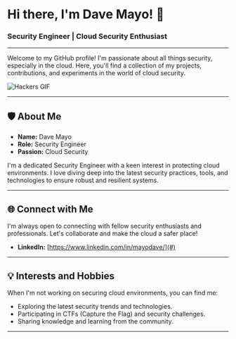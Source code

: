 # Hi there, I'm Dave Mayo! 👋

### Security Engineer | Cloud Security Enthusiast

---

Welcome to my GitHub profile! I'm passionate about all things security, especially in the cloud. Here, you'll find a collection of my projects, contributions, and experiments in the world of cloud security.

![Hackers GIF](https://i.giphy.com/media/v1.Y2lkPTc5MGI3NjExNmdqYzdqbG96b3VvdDQycGhwdWxtd2I3NXo1Yml3bjRndHNiYXhxYiZlcD12MV9pbnRlcm5hbF9naWZfYnlfaWQmY3Q9Zw/FnGJfc18tDDHy/giphy.gif)

---

## 🛡️ About Me

- **Name:** Dave Mayo
- **Role:** Security Engineer
- **Passion:** Cloud Security

I'm a dedicated Security Engineer with a keen interest in protecting cloud environments. I love diving deep into the latest security practices, tools, and technologies to ensure robust and resilient systems.


---

## 🌐 Connect with Me

I'm always open to connecting with fellow security enthusiasts and professionals. Let's collaborate and make the cloud a safer place!

- **LinkedIn:** [https://www.linkedin.com/in/mayodave/](#)

---

## 💡 Interests and Hobbies

When I'm not working on securing cloud environments, you can find me:

- Exploring the latest security trends and technologies.
- Participating in CTFs (Capture the Flag) and security challenges.
- Sharing knowledge and learning from the community.

---